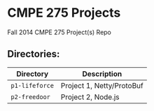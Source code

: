 CMPE 275 Projects
===============

Fall 2014 CMPE 275 Project(s) Repo

Directories:
-----

Directory | Description
--------- | -----------
`p1-lifeforce` | Project 1, Netty/ProtoBuf
`p2-freedoor` | Project 2, Node.js

